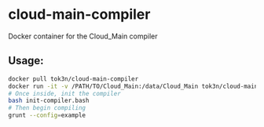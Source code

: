 # cloud-main-compiler
Docker container for the Cloud_Main compiler

Usage:
---

```bash
docker pull tok3n/cloud-main-compiler
docker run -it -v /PATH/TO/Cloud_Main:/data/Cloud_Main tok3n/cloud-main-compiler
# Once inside, init the compiler
bash init-compiler.bash
# Then begin compiling
grunt --config=example
```